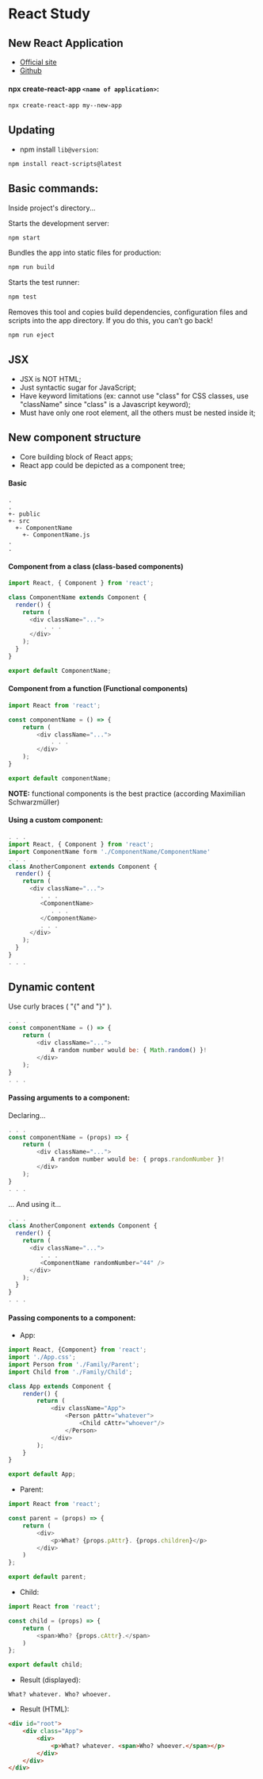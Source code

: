 # React Study

## New React Application

+ [Official site](https://facebook.github.io/create-react-app/ "Create React App")
+ [Github](https://github.com/facebook/create-react-app "facebook/create-react-app")


#### npx create-react-app `<name of application>`:

```bash
npx create-react-app my--new-app
```

## Updating

+ npm install `lib@version`:

```bash
npm install react-scripts@latest
```

## Basic commands:

Inside project's directory...


Starts the development server:

```bash
npm start
```

Bundles the app into static files for production:

```bash
npm run build
```

Starts the test runner:

```bash
npm test
```
    
Removes this tool and copies build dependencies, configuration files and scripts into the app directory. If you do this, 
you can’t go back!

```bash
npm run eject
```

## JSX

+ JSX is NOT HTML;
+ Just syntactic sugar for JavaScript;
+ Have keyword limitations (ex: cannot use "class" for CSS classes, use "className" since
  "class" is a Javascript keyword);
+ Must have only one root element, all the others must be nested inside it; 

## New component structure

+ Core building block of React apps;
+ React app could be depicted as a component tree;

#### Basic

```
.
.
+- public
+- src
  +- ComponentName
    +- ComponentName.js
.
.  
```

#### Component from a class (class-based components)

```js
import React, { Component } from 'react';

class ComponentName extends Component {
  render() {
    return (
      <div className="...">
          . . .
      </div>
    );
  }
}

export default ComponentName;

```

#### Component from a function (Functional components)

```js
import React from 'react';

const componentName = () => {
    return (
        <div className="...">
            . . .
        </div>
    );
}

export default componentName;

```
**NOTE:** functional components is the best practice (according Maximilian Schwarzmüller)

#### Using a custom component:

```js
. . .
import React, { Component } from 'react';
import ComponentName form './ComponentName/ComponentName'
. . .
class AnotherComponent extends Component {
  render() {
    return (
      <div className="...">
         . . .
         <ComponentName>
            . . .
         </ComponentName>            
         . . .
      </div>
    );
  }
}
. . .

```

## Dynamic content

Use curly braces ( "{" and "}" ).

```js
. . .
const componentName = () => {
    return (
        <div className="...">
            A random number would be: { Math.random() }!
        </div>
    );
}
. . .
```

#### Passing arguments to a component:

Declaring...

```js
. . .
const componentName = (props) => {
    return (
        <div className="...">
            A random number would be: { props.randomNumber }!
        </div>
    );
}
. . .
```
... And using it...

```js
. . .
class AnotherComponent extends Component {
  render() {
    return (
      <div className="...">
         . . .
         <ComponentName randomNumber="44" />
      </div>
    );
  }
}
. . .

```

#### Passing components to a component:

+ App:

```js
import React, {Component} from 'react';
import './App.css';
import Person from './Family/Parent';
import Child from './Family/Child';

class App extends Component {
    render() {
        return (
            <div className="App">
                <Person pAttr="whatever">
                    <Child cAttr="whoever"/>
                </Person>
            </div>
        );
    }
}

export default App;
```

+ Parent:

```js
import React from 'react';

const parent = (props) => {
    return (
        <div>
            <p>What? {props.pAttr}. {props.children}</p>
        </div>
    )
};

export default parent;
```

+ Child:

```js
import React from 'react';

const child = (props) => {
    return (
        <span>Who? {props.cAttr}.</span>
    )
};

export default child;
```

+ Result (displayed):

```
What? whatever. Who? whoever.
```

+ Result (HTML):

```html
<div id="root">
    <div class="App">
        <div>
            <p>What? whatever. <span>Who? whoever.</span></p>
        </div>
    </div>
</div>
```
